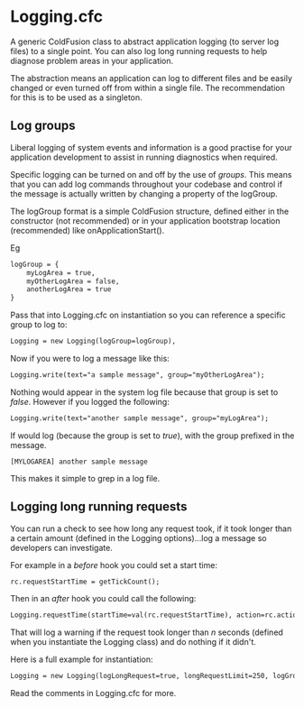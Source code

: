 # Logging.cfc

A generic ColdFusion class to abstract application logging (to server log files) to a single point. You can also log long running requests to help diagnose problem areas in your application.

The abstraction means an application can log to different files and be easily changed or even turned off from within a single file. The recommendation for this is to be used as a singleton.

## Log groups

Liberal logging of system events and information is a good practise for your application development to assist in running diagnostics when required.

Specific logging can be turned on and off by the use of _groups_. This means that you can add log commands throughout your codebase and control if the message is actually written by changing a property of the logGroup. 

The logGroup format is a simple ColdFusion structure, defined either in the constructor (not recommended) or in your application bootstrap location (recommended) like onApplicationStart().

Eg

```coldfusion
logGroup = {
	myLogArea = true,
	myOtherLogArea = false,
	anotherLogArea = true
}
```

Pass that into Logging.cfc on instantiation so you can reference a specific group to log to:

```coldfusion
Logging = new Logging(logGroup=logGroup),
```

Now if you were to log a message like this:

```coldfusion
Logging.write(text="a sample message", group="myOtherLogArea");
```

Nothing would appear in the system log file because that group is set to _false_. However if you logged the following:

```coldfusion
Logging.write(text="another sample message", group="myLogArea");
```

If would log (because the group is set to _true_), with the group prefixed in the message.

	[MYLOGAREA] another sample message

This makes it simple to grep in a log file.	

## Logging long running requests

You can run a check to see how long any request took, if it took longer than a certain amount (defined in the Logging options)…log a message so developers can investigate.

For example in a _before_ hook you could set a start time:

```coldfusion
rc.requestStartTime = getTickCount();
```

Then in an _after_ hook you could call the following:

```coldfusion
Logging.requestTime(startTime=val(rc.requestStartTime), action=rc.action, type="warning");
```
That will log a warning if the request took longer than _n_ seconds (defined when you instantiate the Logging class) and do nothing if it didn't.

Here is a full example for instantiation:

```coldfusion
Logging = new Logging(logLongRequest=true, longRequestLimit=250, logGroup=logGroup),
```

Read the comments in Logging.cfc for more.
